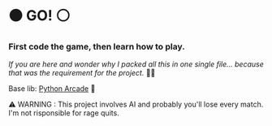 # ⚫ GO! ⚪
### First code the game, then learn how to play.

*If you are here and wonder why I packed all this in one single file... because that was the requirement for the project.* 🔪🍅

Base lib: [Python Arcade](https://arcade.academy/) 🐍


⚠️ WARNING : This project involves AI and probably you'll lose every match. I'm not risponsible for rage quits.

